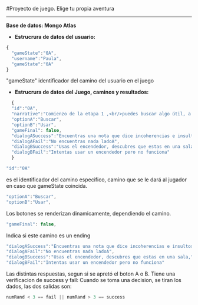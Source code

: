 #Proyecto de juego.
Elige tu propia aventura

***

____Base de datos: Mongo Atlas____



+ **Estrucrura de datos del usuario:**
```javascript
{
  "gameState":"0A",
  "username":"Paula",
  "gameState":"0A"
}
```

"gameState" identificador del camino del usuario en el juego

+ **Estrucrura de datos del Juego, caminos y resultados:**
```javascript
  {
  "id":"0A",
  "narrative":"Comienzo de la etapa 1 ,<br/>puedes buscar algo útil, a ver que encunetras.O usar el encendedor que tienes en la mano",
  "optionA":"Buscar",
  "optionB":"Usar",
  "gameFinal": false,
  "dialogASuccess":"Encuentras una nota que dice incoherencias e insultos hacia una persona... ",
  "dialogAFail":"No encuentras nada ladoA",
  "dialogBSuccess":"Usas el encendedor, descubres que estas en una sala,",
  "dialogBFail":"Intentas usar un encendedor pero no funciona"
  }
```
```javascript
"id":"0A"
```

es el identificador del camino especifico, camino que se le dará al jugador en caso que gameState coincida.
```javascript
"optionA":"Buscar",
"optionB":"Usar",
```

Los botones se renderizan dinamicamente, dependiendo el camino.
```javascript
"gameFinal": false, 
```
Indica si este camino es un ending
```javascript
"dialogASuccess":"Encuentras una nota que dice incoherencias e insultos hacia una persona... ",
"dialogAFail":"No encuentras nada ladoA",
"dialogBSuccess":"Usas el encendedor, descubres que estas en una sala,",
"dialogBFail":"Intentas usar un encendedor pero no funciona"
```
Las distintas respuestas, segun si se apretó el boton A o B.
Tiene una verificacion de success y fail: Cuando se toma una decision, se tiran los dados, las dos salidas son:
```javascript
numRand < 3 == fail || numRand > 3 == success
```
